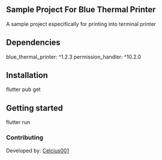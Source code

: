 ## Sample Project For Blue Thermal Printer

A sample project especifically for printing into terminal printer

## Dependencies

blue_thermal_printer: ^1.2.3
permission_handler: ^10.2.0

## Installation

flutter pub get

## Getting started

flutter run

### Contributing

Developed by: [Celcius001](https://www.github.com/celcius001/)

